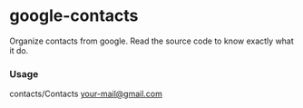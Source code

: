 # google-contacts

Organize contacts from google. Read the source code to know exactly what it do.

### Usage

  contacts/Contacts your-mail@gmail.com
